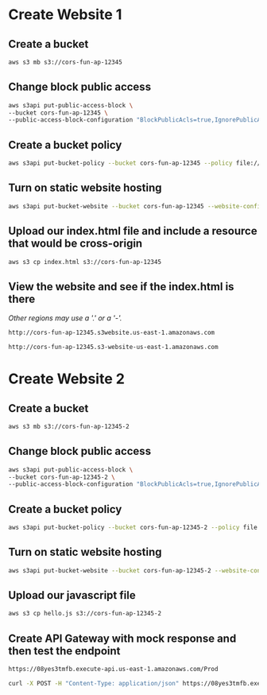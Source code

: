 # Create Website 1

## Create a bucket

```sh
aws s3 mb s3://cors-fun-ap-12345
```

## Change block public access

```sh
aws s3api put-public-access-block \
--bucket cors-fun-ap-12345 \
--public-access-block-configuration "BlockPublicAcls=true,IgnorePublicAcls=true,BlockPublicPolicy=false,RestrictPublicBuckets=false"
```

## Create a bucket policy

```sh
aws s3api put-bucket-policy --bucket cors-fun-ap-12345 --policy file://./bucket-policy.json
```

## Turn on static website hosting

```sh
aws s3api put-bucket-website --bucket cors-fun-ap-12345 --website-configuration file://./website.json
```

## Upload our index.html file and include a resource that would be cross-origin

```sh
aws s3 cp index.html s3://cors-fun-ap-12345
```

## View the website and see if the index.html is there

*Other regions may use a '.' or a '-'.*

```sh
http://cors-fun-ap-12345.s3website.us-east-1.amazonaws.com

http://cors-fun-ap-12345.s3-website-us-east-1.amazonaws.com
```

# Create Website 2

## Create a bucket

```sh
aws s3 mb s3://cors-fun-ap-12345-2
```

## Change block public access

```sh
aws s3api put-public-access-block \
--bucket cors-fun-ap-12345-2 \
--public-access-block-configuration "BlockPublicAcls=true,IgnorePublicAcls=true,BlockPublicPolicy=false,RestrictPublicBuckets=false"
```

## Create a bucket policy

```sh
aws s3api put-bucket-policy --bucket cors-fun-ap-12345-2 --policy file://./bucket-policy-2.json
```

## Turn on static website hosting

```sh
aws s3api put-bucket-website --bucket cors-fun-ap-12345-2 --website-configuration file://./website.json
```

## Upload our javascript file

```sh
aws s3 cp hello.js s3://cors-fun-ap-12345-2
```

## Create API Gateway with mock response and then test the endpoint

```md
https://08yes3tmfb.execute-api.us-east-1.amazonaws.com/Prod
```

```sh
curl -X POST -H "Content-Type: application/json" https://08yes3tmfb.execute-api.us-east-1.amazonaws.com/Prod/hello
```